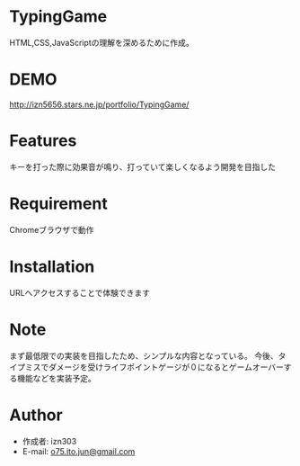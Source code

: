 # TypingGame
HTML,CSS,JavaScriptの理解を深めるために作成。

# DEMO
http://izn5656.stars.ne.jp/portfolio/TypingGame/

# Features
キーを打った際に効果音が鳴り、打っていて楽しくなるよう開発を目指した

# Requirement
Chromeブラウザで動作

# Installation
URLへアクセスすることで体験できます

# Note
まず最低限での実装を目指したため、シンプルな内容となっている。
今後、タイプミスでダメージを受けライフポイントゲージが０になるとゲームオーバーする機能などを実装予定。

# Author

* 作成者:  izn303
* E-mail: o75.ito.jun@gmail.com
